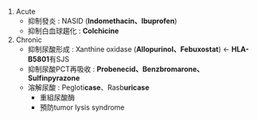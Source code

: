 1. Acute 
	- 抑制發炎 : NASID (**Indomethacin、Ibuprofen**)
	- 抑制白血球趨化 : **Colchicine**
2. Chronic
	- 抑制尿酸形成 : Xanthine oxidase (**Allopurinol、Febuxostat**) <- **HLA-B5801**有SJS
	- 抑制尿酸PCT再吸收 : **Probenecid、Benzbromarone、Sulfinpyrazone**
	- 溶解尿酸 : Pegloti**case**、Rasb**uricase**
		- 重組尿酸酶
		- 預防tumor lysis syndrome